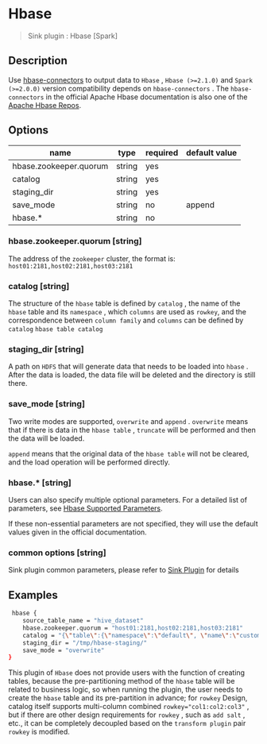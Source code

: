 # Hbase

> Sink plugin : Hbase [Spark]

## Description

Use [hbase-connectors](https://github.com/apache/hbase-connectors/tree/master/spark) to output data to `Hbase` , `Hbase (>=2.1.0)` and `Spark (>=2.0.0)` version compatibility depends on `hbase-connectors` . The `hbase-connectors` in the official Apache Hbase documentation is also one of the [Apache Hbase Repos](https://hbase.apache.org/book.html#repos).

## Options

| name                   | type   | required | default value |
| ---------------------- | ------ | -------- | ------------- |
| hbase.zookeeper.quorum | string | yes      |               |
| catalog                | string | yes      |               |
| staging_dir            | string | yes      |               |
| save_mode              | string | no       | append        |
| hbase.*                | string | no       |               |

### hbase.zookeeper.quorum [string]

The address of the `zookeeper` cluster, the format is: `host01:2181,host02:2181,host03:2181`

### catalog [string]

The structure of the `hbase` table is defined by `catalog` , the name of the `hbase` table and its `namespace` , which `columns` are used as `rowkey`, and the correspondence between `column family` and `columns` can be defined by `catalog` `hbase table catalog`

### staging_dir [string]

A path on `HDFS` that will generate data that needs to be loaded into `hbase` . After the data is loaded, the data file will be deleted and the directory is still there.

### save_mode [string]

Two write modes are supported, `overwrite` and `append` . `overwrite` means that if there is data in the `hbase table` , `truncate` will be performed and then the data will be loaded.

`append` means that the original data of the `hbase table` will not be cleared, and the load operation will be performed directly.

### hbase.* [string]

Users can also specify multiple optional parameters. For a detailed list of parameters, see [Hbase Supported Parameters](https://hbase.apache.org/book.html#config.files).

If these non-essential parameters are not specified, they will use the default values given in the official documentation.

### common options [string]

Sink plugin common parameters, please refer to [Sink Plugin](./sink-plugin.md) for details

## Examples

```bash
 hbase {
    source_table_name = "hive_dataset"
    hbase.zookeeper.quorum = "host01:2181,host02:2181,host03:2181"
    catalog = "{\"table\":{\"namespace\":\"default\", \"name\":\"customer\"},\"rowkey\":\"c_custkey\",\"columns\":{\"c_custkey\":{\"cf\":\"rowkey\", \"col\":\"c_custkey\", \"type\":\"bigint\"},\"c_name\":{\"cf\":\"info\", \"col\":\"c_name\", \"type\":\"string\"},\"c_address\":{\"cf\":\"info\", \"col\":\"c_address\", \"type\":\"string\"},\"c_city\":{\"cf\":\"info\", \"col\":\"c_city\", \"type\":\"string\"},\"c_nation\":{\"cf\":\"info\", \"col\":\"c_nation\", \"type\":\"string\"},\"c_region\":{\"cf\":\"info\", \"col\":\"c_region\", \"type\":\"string\"},\"c_phone\":{\"cf\":\"info\", \"col\":\"c_phone\", \"type\":\"string\"},\"c_mktsegment\":{\"cf\":\"info\", \"col\":\"c_mktsegment\", \"type\":\"string\"}}}"
    staging_dir = "/tmp/hbase-staging/"
    save_mode = "overwrite"
}
```

This plugin of `Hbase` does not provide users with the function of creating tables, because the pre-partitioning method of the `hbase` table will be related to business logic, so when running the plugin, the user needs to create the `hbase` table and its pre-partition in advance; for `rowkey` Design, catalog itself supports multi-column combined `rowkey="col1:col2:col3"` , but if there are other design requirements for `rowkey` , such as `add salt` , etc., it can be completely decoupled based on the `transform plugin` pair `rowkey` is modified.
